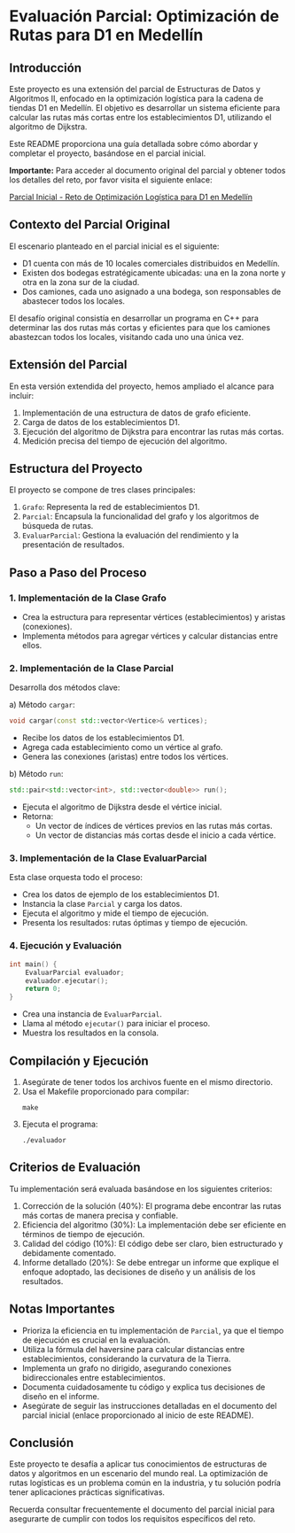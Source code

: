 # Evaluación Parcial: Optimización de Rutas para D1 en Medellín

## Introducción

Este proyecto es una extensión del parcial de Estructuras de Datos y Algoritmos II, enfocado en la optimización logística para la cadena de tiendas D1 en Medellín. El objetivo es desarrollar un sistema eficiente para calcular las rutas más cortas entre los establecimientos D1, utilizando el algoritmo de Dijkstra.

Este README proporciona una guía detallada sobre cómo abordar y completar el proyecto, basándose en el parcial inicial.

**Importante:** Para acceder al documento original del parcial y obtener todos los detalles del reto, por favor visita el siguiente enlace:

[Parcial Inicial - Reto de Optimización Logística para D1 en Medellín](https://docs.google.com/document/d/16PKcjlLMXQUEqgT_0NR51QjZcuh5b200DqRU9KZ04Hs/edit?usp=sharing)

## Contexto del Parcial Original

El escenario planteado en el parcial inicial es el siguiente:

- D1 cuenta con más de 10 locales comerciales distribuidos en Medellín.
- Existen dos bodegas estratégicamente ubicadas: una en la zona norte y otra en la zona sur de la ciudad.
- Dos camiones, cada uno asignado a una bodega, son responsables de abastecer todos los locales.

El desafío original consistía en desarrollar un programa en C++ para determinar las dos rutas más cortas y eficientes para que los camiones abastezcan todos los locales, visitando cada uno una única vez.

## Extensión del Parcial

En esta versión extendida del proyecto, hemos ampliado el alcance para incluir:

1. Implementación de una estructura de datos de grafo eficiente.
2. Carga de datos de los establecimientos D1.
3. Ejecución del algoritmo de Dijkstra para encontrar las rutas más cortas.
4. Medición precisa del tiempo de ejecución del algoritmo.

## Estructura del Proyecto

El proyecto se compone de tres clases principales:

1. `Grafo`: Representa la red de establecimientos D1.
2. `Parcial`: Encapsula la funcionalidad del grafo y los algoritmos de búsqueda de rutas.
3. `EvaluarParcial`: Gestiona la evaluación del rendimiento y la presentación de resultados.

## Paso a Paso del Proceso

### 1. Implementación de la Clase Grafo

- Crea la estructura para representar vértices (establecimientos) y aristas (conexiones).
- Implementa métodos para agregar vértices y calcular distancias entre ellos.

### 2. Implementación de la Clase Parcial

Desarrolla dos métodos clave:

a) Método `cargar`:
```cpp
void cargar(const std::vector<Vertice>& vertices);
```
- Recibe los datos de los establecimientos D1.
- Agrega cada establecimiento como un vértice al grafo.
- Genera las conexiones (aristas) entre todos los vértices.

b) Método `run`:
```cpp
std::pair<std::vector<int>, std::vector<double>> run();
```
- Ejecuta el algoritmo de Dijkstra desde el vértice inicial.
- Retorna:
  - Un vector de índices de vértices previos en las rutas más cortas.
  - Un vector de distancias más cortas desde el inicio a cada vértice.

### 3. Implementación de la Clase EvaluarParcial

Esta clase orquesta todo el proceso:
- Crea los datos de ejemplo de los establecimientos D1.
- Instancia la clase `Parcial` y carga los datos.
- Ejecuta el algoritmo y mide el tiempo de ejecución.
- Presenta los resultados: rutas óptimas y tiempo de ejecución.

### 4. Ejecución y Evaluación

```cpp
int main() {
    EvaluarParcial evaluador;
    evaluador.ejecutar();
    return 0;
}
```
- Crea una instancia de `EvaluarParcial`.
- Llama al método `ejecutar()` para iniciar el proceso.
- Muestra los resultados en la consola.

## Compilación y Ejecución

1. Asegúrate de tener todos los archivos fuente en el mismo directorio.
2. Usa el Makefile proporcionado para compilar:
   ```
   make
   ```
3. Ejecuta el programa:
   ```
   ./evaluador
   ```

## Criterios de Evaluación

Tu implementación será evaluada basándose en los siguientes criterios:

1. Corrección de la solución (40%): El programa debe encontrar las rutas más cortas de manera precisa y confiable.
2. Eficiencia del algoritmo (30%): La implementación debe ser eficiente en términos de tiempo de ejecución.
3. Calidad del código (10%): El código debe ser claro, bien estructurado y debidamente comentado.
4. Informe detallado (20%): Se debe entregar un informe que explique el enfoque adoptado, las decisiones de diseño y un análisis de los resultados.

## Notas Importantes

- Prioriza la eficiencia en tu implementación de `Parcial`, ya que el tiempo de ejecución es crucial en la evaluación.
- Utiliza la fórmula del haversine para calcular distancias entre establecimientos, considerando la curvatura de la Tierra.
- Implementa un grafo no dirigido, asegurando conexiones bidireccionales entre establecimientos.
- Documenta cuidadosamente tu código y explica tus decisiones de diseño en el informe.
- Asegúrate de seguir las instrucciones detalladas en el documento del parcial inicial (enlace proporcionado al inicio de este README).

## Conclusión

Este proyecto te desafía a aplicar tus conocimientos de estructuras de datos y algoritmos en un escenario del mundo real. La optimización de rutas logísticas es un problema común en la industria, y tu solución podría tener aplicaciones prácticas significativas.

Recuerda consultar frecuentemente el documento del parcial inicial para asegurarte de cumplir con todos los requisitos específicos del reto.


